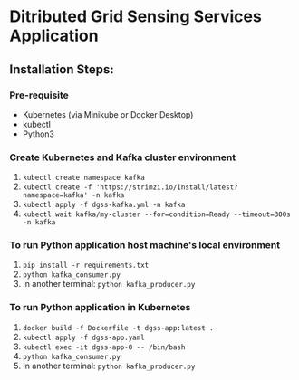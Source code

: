 # Ditributed Grid Sensing Services Application

## Installation Steps:

### Pre-requisite
- Kubernetes (via Minikube or Docker Desktop)
- kubectl
- Python3

### Create Kubernetes and Kafka cluster environment

1. `kubectl create namespace kafka`
2. `kubectl create -f 'https://strimzi.io/install/latest?namespace=kafka' -n kafka`
3. `kubectl apply -f dgss-kafka.yml -n kafka`
4. `kubectl wait kafka/my-cluster --for=condition=Ready --timeout=300s -n kafka`

### To run Python application host machine's local environment

1. `pip install -r requirements.txt`
2. `python kafka_consumer.py`
3. In another terminal: `python kafka_producer.py`

### To run Python application in Kubernetes

1. `docker build -f Dockerfile -t dgss-app:latest .`
2. `kubectl apply -f dgss-app.yaml`
3. `kubectl exec -it dgss-app-0 -- /bin/bash`
4. `python kafka_consumer.py`
5. In another terminal: `python kafka_producer.py`
